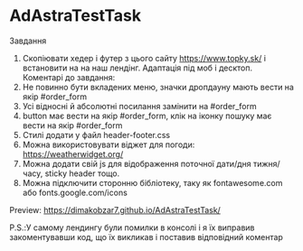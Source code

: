 # AdAstraTestTask

Завдання 
1. Скопіювати хедер і футер з цього сайту https://www.topky.sk/ і встановити на на наш лендінг. Адаптація під моб і десктоп.
Коментарі до завдання:
1. Не повинно бути вкладених меню, значки дропдауну мають вести на якір #order_form
2. Усі відносні й абсолютні посилання замінити на #order_form
3. button має вести на якір #order_form, клік на іконку пошуку має вести на якір #order_form
4. Стилі додати у файл header-footer.css
5. Можна використовувати віджет для погоди: https://weatherwidget.org/
6. Можна додати свій js для відображення поточної дати/дня тижня/часу, sticky header тощо.
7. Можна підключити сторонню бібліотеку, таку як fontawesome.com або fonts.google.com/icons

Preview: https://dimakobzar7.github.io/AdAstraTestTask/

P.S.:У самому лендингу були помилки в консолі і я їх виправив закоментувавши код, що їх викликав і поставив відповідний коментар

